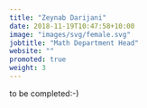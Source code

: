 ```yaml
---
title: "Zeynab Darijani"
date: 2018-11-19T10:47:58+10:00
image: "images/svg/female.svg"
jobtitle: "Math Department Head"
website: ""
promoted: true
weight: 3 
---
```


to be completed:-)
